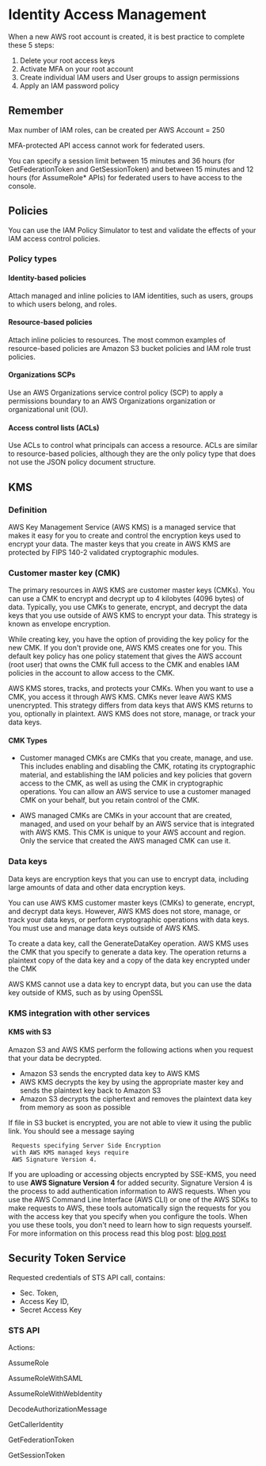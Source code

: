 # Identity Access Management

When a new AWS root account is created, it is best practice 
to complete these 5 steps: 
1. Delete your root access keys 
2. Activate MFA on your root account 
3. Create individual IAM users and User groups to assign permissions
5. Apply an IAM password policy

## Remember 

Max number of IAM roles, can be created per AWS Account = 250

 MFA-protected API access cannot work for federated users.
 
 You can specify a session limit between 15 minutes and 36 hours 
 (for GetFederationToken and GetSessionToken) and between 15 minutes 
 and 12 hours (for AssumeRole* APIs) for federated users to have access to the console.
## Policies

You can use the IAM Policy Simulator to test and validate the effects 
of your IAM access control policies.

### Policy types

#### Identity-based policies 
 Attach managed and inline policies to IAM identities, such as users, groups to which users belong, and roles.
 
#### Resource-based policies 
 Attach inline policies to resources. The most common examples of resource-based policies are Amazon S3 bucket policies and IAM role trust policies.
 
#### Organizations SCPs 
 Use an AWS Organizations service control policy (SCP) to apply a permissions boundary to an AWS Organizations organization or organizational unit (OU).
 
#### Access control lists (ACLs) 
 Use ACLs to control what principals can access a resource. ACLs are similar to resource-based policies, although they are the only policy type that does not use the JSON policy document structure.

## KMS

### Definition
AWS Key Management Service (AWS KMS) is a managed service that makes it easy for you to create and control the encryption keys used to encrypt your data. The master keys that you create in AWS KMS are protected by FIPS 140-2 validated cryptographic modules.

### Customer master key (CMK)

The primary resources in AWS KMS are customer master keys (CMKs). You can use a CMK
to encrypt and decrypt up to 4 kilobytes (4096 bytes) of data. Typically, you use 
CMKs to generate, encrypt, and decrypt the data keys that you use outside of AWS
KMS to encrypt your data. This strategy is known as envelope encryption.

While creating key, you have the option of providing the key policy for the new CMK.
 If you don't provide one, AWS KMS creates one for you. This default key policy has
  one policy statement that gives the AWS account (root user) that owns the CMK full 
  access to the CMK and enables IAM policies in the account to allow access to the CMK.
  
AWS KMS stores, tracks, and protects your CMKs. When you want to use a CMK, you 
access it through AWS KMS. CMKs never leave AWS KMS unencrypted. This strategy differs from data
 keys that AWS KMS returns to you, optionally in plaintext. AWS KMS does not store, manage, or track 
 your data keys.

#### CMK Types
* Customer managed CMKs are CMKs that you create, manage, and use. This includes enabling and disabling
 the CMK, rotating its cryptographic material, and establishing the IAM policies and key policies 
 that govern access to the CMK, as well as using the CMK in cryptographic operations. 
 You can allow an AWS service to use a customer managed CMK on your behalf, but you retain
  control of the CMK.

* AWS managed CMKs are CMKs in your account that are created, managed, and used on your behalf 
by an AWS service that is integrated with AWS KMS. This CMK is unique to your AWS account and 
region. Only the service that created the AWS managed CMK can use it.

 
### Data keys 

Data keys are encryption keys that you can use to encrypt data, including large amounts of data and other data encryption keys.

You can use AWS KMS customer master keys (CMKs) to generate, encrypt, and decrypt data keys. 
However, AWS KMS does not store, manage, or track your data keys, or perform cryptographic operations 
with data keys. You must use and manage data keys outside of AWS KMS.

To create a data key, call the GenerateDataKey operation. AWS KMS uses the CMK that you specify 
to generate a data key. The operation returns a plaintext copy of the data key and a copy of
 the data key encrypted under the CMK
 
 AWS KMS cannot use a data key to encrypt data, but you can use the data key outside of KMS, such as by using OpenSSL

### KMS integration with other services

#### KMS with S3

<p>Amazon S3 and AWS KMS perform the following actions when you request that your data be decrypted.</p>
<ul>
<li>Amazon S3 sends the encrypted data key to AWS KMS</li>
<li>AWS KMS decrypts the key by using the appropriate master key and sends the plaintext key back to Amazon S3</li>
<li>Amazon S3 decrypts the ciphertext and removes the plaintext data key from memory as soon as possible</li>
</ul>

If file in S3 bucket is encrypted, you are not able to view it using the
 public link. You should see a message saying 
 
     Requests specifying Server Side Encryption 
     with AWS KMS managed keys require 
     AWS Signature Version 4.

If you are uploading or accessing objects encrypted by SSE-KMS, you need to use 
**AWS Signature Version 4** for added security. Signature Version 4 is the process to 
add authentication information to AWS requests. When you use the 
AWS Command Line Interface (AWS CLI) or one of the AWS SDKs to make requests to AWS,
 these tools automatically sign the requests for you with the access key that you 
 specify when you configure the tools. When you use these tools, you don't need to
  learn how to sign requests yourself. For more information on this process read 
  this blog post: <a href="https://aws.amazon.com/blogs/security/how-to-use-the-rest-api-to-encrypt-s3-objects-by-using-aws-kms/" target="_blank">blog post</a>
  
## Security Token Service

Requested credentials of STS API call, contains: 
* Sec. Token, 
* Access Key ID, 
* Secret Access Key

### STS API

Actions:

AssumeRole

AssumeRoleWithSAML

AssumeRoleWithWebIdentity

DecodeAuthorizationMessage

GetCallerIdentity

GetFederationToken

GetSessionToken
